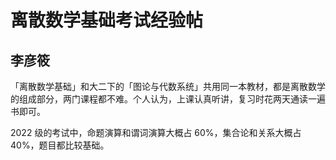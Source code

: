 # 离散数学基础考试经验帖

## 李彦筱

「离散数学基础」和大二下的「图论与代数系统」共用同一本教材，都是离散数学的组成部分，两门课程都不难。个人认为，上课认真听讲，复习时花两天通读一遍书即可。

2022 级的考试中，命题演算和谓词演算大概占 60%，集合论和关系大概占 40%，题目都比较基础。

